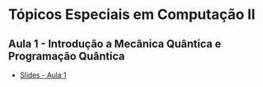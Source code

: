 # Tópicos Especiais em Computação II
## Aula 1 - Introdução a Mecânica Quântica e Programação Quântica
- [Slides - Aula 1](https://raw.githack.com/geysonmaquine/topicos_especiais_computacao/main/Aula%201%20-%20Introdu%C3%A7%C3%A3o%20e%20Ferramentas%20da%20Mec%C3%A2nica%20Qu%C3%A2ntica/Aula_1_introducao_ferramentas_mecanica_quantica.html#/title-slide)
